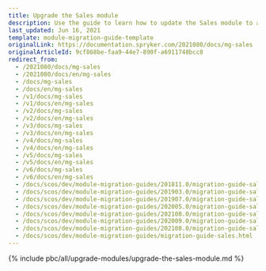 ```yaml
---
title: Upgrade the Sales module
description: Use the guide to learn how to update the Sales module to a newer version.
last_updated: Jun 16, 2021
template: module-migration-guide-template
originalLink: https://documentation.spryker.com/2021080/docs/mg-sales
originalArticleId: 9cf868be-faa9-44e7-890f-a6911748bcc8
redirect_from:
  - /2021080/docs/mg-sales
  - /2021080/docs/en/mg-sales
  - /docs/mg-sales
  - /docs/en/mg-sales
  - /v1/docs/mg-sales
  - /v1/docs/en/mg-sales
  - /v2/docs/mg-sales
  - /v2/docs/en/mg-sales
  - /v3/docs/mg-sales
  - /v3/docs/en/mg-sales
  - /v4/docs/mg-sales
  - /v4/docs/en/mg-sales
  - /v5/docs/mg-sales
  - /v5/docs/en/mg-sales
  - /v6/docs/mg-sales
  - /v6/docs/en/mg-sales
  - /docs/scos/dev/module-migration-guides/201811.0/migration-guide-sales.html
  - /docs/scos/dev/module-migration-guides/201903.0/migration-guide-sales.html
  - /docs/scos/dev/module-migration-guides/201907.0/migration-guide-sales.html
  - /docs/scos/dev/module-migration-guides/202005.0/migration-guide-sales.html
  - /docs/scos/dev/module-migration-guides/202108.0/migration-guide-sales.html
  - /docs/scos/dev/module-migration-guides/202009.0/migration-guide-sales.html
  - /docs/scos/dev/module-migration-guides/202108.0/migration-guide-sales.html
  - /docs/scos/dev/module-migration-guides/migration-guide-sales.html
---
```


{% include pbc/all/upgrade-modules/upgrade-the-sales-module.md %} <!-- To edit, see /_includes/pbc/all/upgrade-modules/upgrade-the-sales-module.md -->
